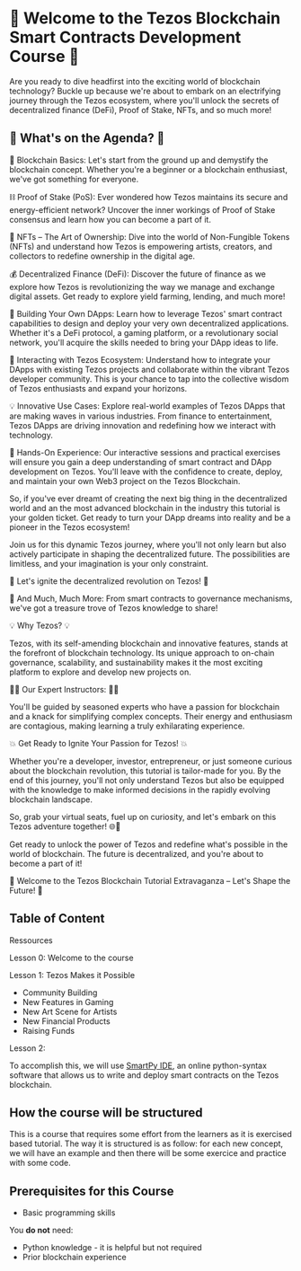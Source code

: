 # 🌟 Welcome to the Tezos Blockchain Smart Contracts Development Course 🚀


Are you ready to dive headfirst into the exciting world of blockchain technology? Buckle up because we're about to embark on an electrifying journey through the Tezos ecosystem, where you'll unlock the secrets of decentralized finance (DeFi), Proof of Stake, NFTs, and so much more!

## 🔗 What's on the Agenda? 🔗

📌 Blockchain Basics: Let's start from the ground up and demystify the blockchain concept. Whether you're a beginner or a blockchain enthusiast, we've got something for everyone.

⛓️ Proof of Stake (PoS): Ever wondered how Tezos maintains its secure and energy-efficient network? Uncover the inner workings of Proof of Stake consensus and learn how you can become a part of it.

🎨 NFTs – The Art of Ownership: Dive into the world of Non-Fungible Tokens (NFTs) and understand how Tezos is empowering artists, creators, and collectors to redefine ownership in the digital age.

💰 Decentralized Finance (DeFi): Discover the future of finance as we explore how Tezos is revolutionizing the way we manage and exchange digital assets. Get ready to explore yield farming, lending, and much more!

📱 Building Your Own DApps: Learn how to leverage Tezos' smart contract capabilities to design and deploy your very own decentralized applications. Whether it's a DeFi protocol, a gaming platform, or a revolutionary social network, you'll acquire the skills needed to bring your DApp ideas to life.

🤝 Interacting with Tezos Ecosystem: Understand how to integrate your DApps with existing Tezos projects and collaborate within the vibrant Tezos developer community. This is your chance to tap into the collective wisdom of Tezos enthusiasts and expand your horizons.

💡 Innovative Use Cases: Explore real-world examples of Tezos DApps that are making waves in various industries. From finance to entertainment, Tezos DApps are driving innovation and redefining how we interact with technology.

🧠 Hands-On Experience: Our interactive sessions and practical exercises will ensure you gain a deep understanding of smart contract and DApp development on Tezos. You'll leave with the confidence to create, deploy, and maintain your own Web3 project on the Tezos Blockchain.

So, if you've ever dreamt of creating the next big thing in the decentralized world and an the most advanced blockchain in the industry this tutorial is your golden ticket. Get ready to turn your DApp dreams into reality and be a pioneer in the Tezos ecosystem!

Join us for this dynamic Tezos journey, where you'll not only learn but also actively participate in shaping the decentralized future. The possibilities are limitless, and your imagination is your only constraint.

🚀 Let's ignite the decentralized revolution on Tezos! 🚀








🚀 And Much, Much More: From smart contracts to governance mechanisms, we've got a treasure trove of Tezos knowledge to share!

💡 Why Tezos? 💡

Tezos, with its self-amending blockchain and innovative features, stands at the forefront of blockchain technology. Its unique approach to on-chain governance, scalability, and sustainability makes it the most exciting platform to explore and develop new projects on.

👩‍🏫 Our Expert Instructors: 👨‍🏫

You'll be guided by seasoned experts who have a passion for blockchain and a knack for simplifying complex concepts. Their energy and enthusiasm are contagious, making learning a truly exhilarating experience.

💥 Get Ready to Ignite Your Passion for Tezos! 💥

Whether you're a developer, investor, entrepreneur, or just someone curious about the blockchain revolution, this tutorial is tailor-made for you. By the end of this journey, you'll not only understand Tezos but also be equipped with the knowledge to make informed decisions in the rapidly evolving blockchain landscape.

So, grab your virtual seats, fuel up on curiosity, and let's embark on this Tezos adventure together! 🌐🚀

Get ready to unlock the power of Tezos and redefine what's possible in the world of blockchain. The future is decentralized, and you're about to become a part of it!

🌟 Welcome to the Tezos Blockchain Tutorial Extravaganza – Let's Shape the Future! 🌟

## Table of Content ##
Ressources

Lesson 0: Welcome to the course

Lesson 1: Tezos Makes it Possible 
  * Community Building
  * New Features in Gaming
  * New Art Scene for Artists
  * New Financial Products
  * Raising Funds
  
Lesson 2: 

To accomplish this, we will use [SmartPy IDE](https://preview.smartpy.io/0.17.0-beta-02/docs/), an online python-syntax software that allows us to write and deploy smart contracts on the Tezos blockchain.

## How the course will be structured

This is a course that requires some effort from the learners as it is exercised based tutorial. The way it is structured is as follow: for each new concept, we will have an example and then there will be some exercice and practice with some code.

## **Prerequisites for this Course**

- Basic programming skills

You **do not** need:

- Python knowledge - it is helpful but not required
- Prior blockchain experience
